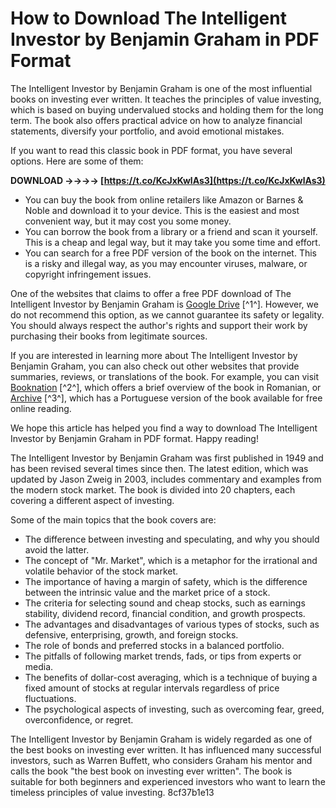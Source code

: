
 
# How to Download The Intelligent Investor by Benjamin Graham in PDF Format
 
The Intelligent Investor by Benjamin Graham is one of the most influential books on investing ever written. It teaches the principles of value investing, which is based on buying undervalued stocks and holding them for the long term. The book also offers practical advice on how to analyze financial statements, diversify your portfolio, and avoid emotional mistakes.
 
If you want to read this classic book in PDF format, you have several options. Here are some of them:
 
**DOWNLOAD ->->->-> [https://t.co/KcJxKwlAs3](https://t.co/KcJxKwlAs3)**


 
- You can buy the book from online retailers like Amazon or Barnes & Noble and download it to your device. This is the easiest and most convenient way, but it may cost you some money.
- You can borrow the book from a library or a friend and scan it yourself. This is a cheap and legal way, but it may take you some time and effort.
- You can search for a free PDF version of the book on the internet. This is a risky and illegal way, as you may encounter viruses, malware, or copyright infringement issues.

One of the websites that claims to offer a free PDF download of The Intelligent Investor by Benjamin Graham is [Google Drive](https://drive.google.com/file/d/1r1o0HjsZj1M--TrJouHzLay5Ni-Rvt90/view?usp=sharing) [^1^]. However, we do not recommend this option, as we cannot guarantee its safety or legality. You should always respect the author's rights and support their work by purchasing their books from legitimate sources.
 
If you are interested in learning more about The Intelligent Investor by Benjamin Graham, you can also check out other websites that provide summaries, reviews, or translations of the book. For example, you can visit [Booknation](https://booknation.ro/carti/carte-pdf.php?product_id=364959) [^2^], which offers a brief overview of the book in Romanian, or [Archive](https://archive.org/details/OInvestidorInteligenteBenjaminGraham) [^3^], which has a Portuguese version of the book available for free online reading.
 
We hope this article has helped you find a way to download The Intelligent Investor by Benjamin Graham in PDF format. Happy reading!
  
The Intelligent Investor by Benjamin Graham was first published in 1949 and has been revised several times since then. The latest edition, which was updated by Jason Zweig in 2003, includes commentary and examples from the modern stock market. The book is divided into 20 chapters, each covering a different aspect of investing.
 
Some of the main topics that the book covers are:

- The difference between investing and speculating, and why you should avoid the latter.
- The concept of "Mr. Market", which is a metaphor for the irrational and volatile behavior of the stock market.
- The importance of having a margin of safety, which is the difference between the intrinsic value and the market price of a stock.
- The criteria for selecting sound and cheap stocks, such as earnings stability, dividend record, financial condition, and growth prospects.
- The advantages and disadvantages of various types of stocks, such as defensive, enterprising, growth, and foreign stocks.
- The role of bonds and preferred stocks in a balanced portfolio.
- The pitfalls of following market trends, fads, or tips from experts or media.
- The benefits of dollar-cost averaging, which is a technique of buying a fixed amount of stocks at regular intervals regardless of price fluctuations.
- The psychological aspects of investing, such as overcoming fear, greed, overconfidence, or regret.

The Intelligent Investor by Benjamin Graham is widely regarded as one of the best books on investing ever written. It has influenced many successful investors, such as Warren Buffett, who considers Graham his mentor and calls the book "the best book on investing ever written". The book is suitable for both beginners and experienced investors who want to learn the timeless principles of value investing.
 8cf37b1e13
 
